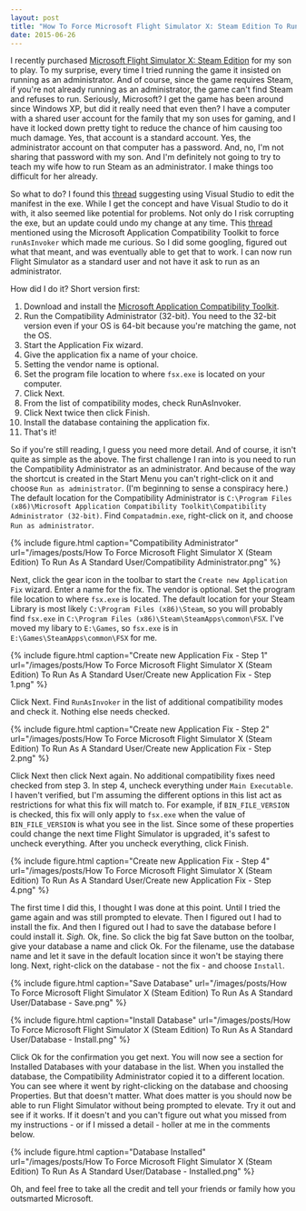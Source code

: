 ```yaml
---
layout: post
title: "How To Force Microsoft Flight Simulator X: Steam Edition To Run As A Standard User"
date: 2015-06-26
---
```

I recently purchased [Microsoft Flight Simulator X: Steam Edition](http://store.steampowered.com/app/314160/) for my son to play. To my surprise, every time I tried running the game it insisted on running as an administrator. And of course, since the game requires Steam, if you're not already running as an administrator, the game can't find Steam and refuses to run. Seriously, Microsoft? I get the game has been around since Windows XP, but did it really need that even then? I have a computer with a shared user account for the family that my son uses for gaming, and I have it locked down pretty tight to reduce the chance of him causing too much damage. Yes, that account is a standard account. Yes, the administrator account on that computer has a password. And, no, I'm not sharing that password with my son. And I'm definitely not going to try to teach my wife how to run Steam as an administrator. I make things too difficult for her already.

So what to do? I found this [thread](http://steamcommunity.com/app/314160/discussions/0/626329820755274025/) suggesting using Visual Studio to edit the manifest in the exe. While I get the concept and have Visual Studio to do it with, it also seemed like potential for problems. Not only do I risk corrupting the exe, but an update could undo my change at any time. This [thread](http://steamcommunity.com/app/314160/discussions/0/626329820782333837/) mentioned using the Microsoft Application Compatibility Toolkit to force `runAsInvoker` which made me curious. So I did some googling, figured out what that meant, and was eventually able to get that to work. I can now run Flight Simulator as a standard user and not have it ask to run as an administrator. 

How did I do it? Short version first:

1. Download and install the [Microsoft Application Compatibility Toolkit](http://www.microsoft.com/en-us/download/details.aspx?id=7352).
2. Run the Compatibility Administrator (32-bit). You need to the 32-bit version even if your OS is 64-bit because you're matching the game, not the OS.
3. Start the Application Fix wizard.
4. Give the application fix a name of your choice.
5. Setting the vendor name is optional.
6. Set the program file location to where `fsx.exe` is located on your computer.
7. Click Next.
8. From the list of compatibility modes, check RunAsInvoker.
9. Click Next twice then click Finish.
10. Install the database containing the application fix.
11. That's it!

So if you're still reading, I guess you need more detail. And of course, it isn't quite as simple as the above. The first challenge I ran into is you need to run the Compatibility Administrator as an administrator. And because of the way the shortcut is created in the Start Menu you can't right-click on it and choose `Run as administrator`. (I'm beginning to sense a conspiracy here.) The default location for the Compatibility Administrator is `C:\Program Files (x86)\Microsoft Application Compatibility Toolkit\Compatibility Administrator (32-bit)`. Find `Compatadmin.exe`, right-click on it, and choose `Run as administrator`.

{% include figure.html caption="Compatibility Administrator" url="/images/posts/How To Force Microsoft Flight Simulator X (Steam Edition) To Run As A Standard User/Compatibility Administrator.png" %}

Next, click the gear icon in the toolbar to start the `Create new Application Fix` wizard. Enter a name for the fix. The vendor is optional. Set the program file location to where `fsx.exe` is located. The default location for your Steam Library is most likely `C:\Program Files (x86)\Steam`, so you will probably find `fsx.exe` in  `C:\Program Files (x86)\Steam\SteamApps\common\FSX`. I've moved my libary to `E:\Games`, so `fsx.exe` is in `E:\Games\SteamApps\common\FSX` for me.

{% include figure.html caption="Create new Application Fix - Step 1" url="/images/posts/How To Force Microsoft Flight Simulator X (Steam Edition) To Run As A Standard User/Create new Application Fix - Step 1.png" %}

Click Next. Find `RunAsInvoker` in the list of additional compatibility modes and check it. Nothing else needs checked.

{% include figure.html caption="Create new Application Fix - Step 2" url="/images/posts/How To Force Microsoft Flight Simulator X (Steam Edition) To Run As A Standard User/Create new Application Fix - Step 2.png" %}

Click Next then click Next again. No additional compatibility fixes need checked from step 3. In step 4, uncheck everything under `Main Executable`. I haven't verified, but I'm assuming the different options in this list act as restrictions for what this fix will match to. For example, if `BIN_FILE_VERSION` is checked, this fix will only apply to `fsx.exe` when the value of `BIN_FILE_VERSION` is what you see in the list. Since some of these properties could change the next time Flight Simulator is upgraded, it's safest to uncheck everything. After you uncheck everything, click Finish.

{% include figure.html caption="Create new Application Fix - Step 4" url="/images/posts/How To Force Microsoft Flight Simulator X (Steam Edition) To Run As A Standard User/Create new Application Fix - Step 4.png" %}

The first time I did this, I thought I was done at this point. Until I tried the game again and was still prompted to elevate. Then I figured out I had to install the fix. And then I figured out I had to save the database before I could install it. *Sigh.* Ok, fine. So click the big fat Save button on the toolbar, give your database a name and click Ok. For the filename, use the database name and let it save in the default location since it won't be staying there long. Next, right-click on the database - not the fix - and choose `Install`. 

{% include figure.html caption="Save Database" url="/images/posts/How To Force Microsoft Flight Simulator X (Steam Edition) To Run As A Standard User/Database - Save.png" %}

{% include figure.html caption="Install Database" url="/images/posts/How To Force Microsoft Flight Simulator X (Steam Edition) To Run As A Standard User/Database - Install.png" %}

Click Ok for the confirmation you get next. You will now see a section for Installed Databases with your database in the list. When you installed the database, the Compatibility Administrator copied it to a different location. You can see where it went by right-clicking on the database and choosing Properties. But that doesn't matter. What does matter is you should now be able to run Flight Simulator without being prompted to elevate. Try it out and see if it works. If it doesn't and you can't figure out what you missed from my instructions - or if I missed a detail - holler at me in the comments below.

{% include figure.html caption="Database Installed" url="/images/posts/How To Force Microsoft Flight Simulator X (Steam Edition) To Run As A Standard User/Database - Installed.png" %}

Oh, and feel free to take all the credit and tell your friends or family how you outsmarted Microsoft.